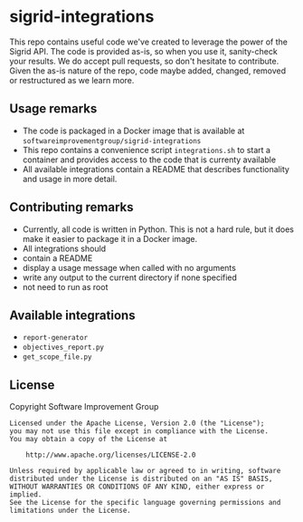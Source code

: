 # sigrid-integrations

This repo contains useful code we've created to leverage the power of the Sigrid API. The code is provided as-is, so when you use it, sanity-check your results. We do accept pull requests, so don't hesitate to contribute. Given the as-is nature of the repo, code maybe added, changed, removed or restructured as we learn more.

## Usage remarks

- The code is packaged in a Docker image that is available at `softwareimprovementgroup/sigrid-integrations`
- This repo contains a convenience script `integrations.sh` to start a container and provides access to the code that is currenty available
- All available integrations contain a README that describes functionality and usage in more detail.

## Contributing remarks

- Currently, all code is written in Python. This is not a hard rule, but it does make it easier to package it in a Docker image.
- All integrations should
 - contain a README
 - display a usage message when called with no arguments
 - write any output to the current directory if none specified
 - not need to run as root

## Available integrations

- `report-generator`
- `objectives_report.py`
- `get_scope_file.py`

## License

Copyright Software Improvement Group

    Licensed under the Apache License, Version 2.0 (the "License");
    you may not use this file except in compliance with the License.
    You may obtain a copy of the License at

        http://www.apache.org/licenses/LICENSE-2.0

    Unless required by applicable law or agreed to in writing, software
    distributed under the License is distributed on an "AS IS" BASIS,
    WITHOUT WARRANTIES OR CONDITIONS OF ANY KIND, either express or implied.
    See the License for the specific language governing permissions and
    limitations under the License.